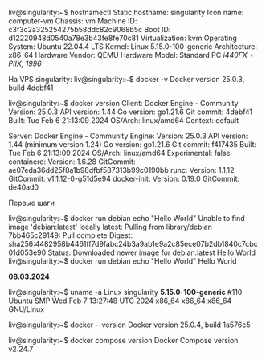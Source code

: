 
liv@singularity:~$ hostnamectl
 Static hostname: singularity
       Icon name: computer-vm
         Chassis: vm
      Machine ID: c3f3c2a325254275b58ddc82c9068b5c
         Boot ID: d12220948d0540a78e3b43fe8fe70c81
  Virtualization: kvm
Operating System: Ubuntu 22.04.4 LTS
          Kernel: Linux 5.15.0-100-generic
    Architecture: x86-64
 Hardware Vendor: QEMU
  Hardware Model: Standard PC _i440FX + PIIX, 1996_
  
На VPS singularity:
liv@singularity:~$ docker -v
Docker version 25.0.3, build 4debf41

liv@singularity:~$ docker version
Client: Docker Engine - Community
 Version:           25.0.3
 API version:       1.44
 Go version:        go1.21.6
 Git commit:        4debf41
 Built:             Tue Feb  6 21:13:09 2024
 OS/Arch:           linux/amd64
 Context:           default

Server: Docker Engine - Community
 Engine:
  Version:          25.0.3
  API version:      1.44 (minimum version 1.24)
  Go version:       go1.21.6
  Git commit:       f417435
  Built:            Tue Feb  6 21:13:09 2024
  OS/Arch:          linux/amd64
  Experimental:     false
 containerd:
  Version:          1.6.28
  GitCommit:        ae07eda36dd25f8a1b98dfbf587313b99c0190bb
 runc:
  Version:          1.1.12
  GitCommit:        v1.1.12-0-g51d5e94
 docker-init:
  Version:          0.19.0
  GitCommit:        de40ad0

Первые шаги

liv@singularity:~$ docker run debian echo "Hello World"
Unable to find image 'debian:latest' locally
latest: Pulling from library/debian
7bb465c29149: Pull complete
Digest: sha256:4482958b4461ff7d9fabc24b3a9ab1e9a2c85ece07b2db1840c7cbc01d053e90
Status: Downloaded newer image for debian:latest
Hello World
liv@singularity:~$ docker run debian echo "Hello World"
Hello World

**08.03.2024**

liv@singularity:~$ uname -a
Linux singularity **5.15.0-100-generic** #110-Ubuntu SMP Wed Feb 7 13:27:48 UTC 2024 x86_64 x86_64 x86_64 GNU/Linux

liv@singularity:~$ docker --version
Docker version 25.0.4, build 1a576c5

liv@singularity:~$ docker compose version
Docker Compose version v2.24.7

